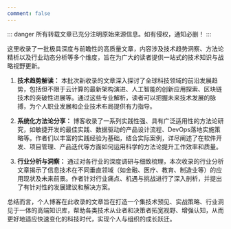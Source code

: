 ```yaml
---
comment: false
---
```


::: danger 所有转载文章已充分注明原始来源信息。如有侵权，通知必删！
:::

这里收录了一批极具深度与前瞻性的高质量文章，内容涉及技术趋势洞察、方法论精析以及行业动态分析等多个维度，旨在为广大的读者提供一站式的技术知识与战略视野更新。

1. **技术趋势解读：** 本批次新收录的文章深入探讨了全球科技领域的前沿发展趋势，包括但不限于云计算的最新架构演进、人工智能的创新应用探索、区块链技术的突破性进展等。通过这些专业解析，读者可以把握未来技术发展的脉搏，为个人职业发展和企业技术布局提供有力指导。

2. **系统化方法论分享：** 博客收录了一系列实践性强、具有广泛适用性的方法论研究，如敏捷开发的最佳实践、数据驱动的产品设计流程、DevOps落地实施策略等。作者们以丰富的实践经验为基础，结合实际案例，详尽阐述了在软件开发、项目管理、产品迭代等方面如何运用科学的方法论提升工作效率和质量。

3. **行业分析与洞察：** 通过对各行业的深度调研与细致梳理，本次收录的行业分析文章揭示了信息技术在不同垂直领域（如金融、医疗、教育、制造业等）的应用现状及未来前景。作者针对行业痛点、机遇与挑战进行了深入剖析，并提出了有针对性的发展建议和解决方案。

总结而言，个人博客在此收录的文章旨在打造一个集技术预见、实战策略、行业洞见于一体的高端知识库，帮助各类技术从业者和决策者拓宽视野、增强认知，从而更好地适应快速变化的科技时代，实现个人与组织的成长跃迁。
